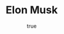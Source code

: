 ---
title: "Elon Musk"
bookCover: "/assets/book-covers/elon-musk.jpg"
slug: "elon-musk"
bookAuthor: "Ashley Vance"
rating: 10
done: false
tags: ["business", "biography"]
summary: false
detailedNotes: false
amazonLink: ""
author:
  name: Rico Trebeljahr
  picture: "/assets/blog/profile.jpeg"
---